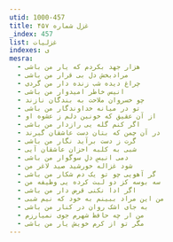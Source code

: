 ```yaml
---
utid: 1000-457
title: غزل شماره ۴۵۷
_index: 457
list: غزلیات
indexes: ی
mesra:
  - هزار جهد بکردم که یار من باشی
  - مرادبخش دل بی قرار من باشی
  - چراغ دیده شب زنده دار من گردی
  - انیس خاطر امیدوار من باشی
  - چو خسروان ملاحت به بندگان نازند
  - تو در میانه خداوندگار من باشی
  - از آن عقیق که خونین دلم ز عشوه او
  - اگر کنم گله یی رازدار من باشی
  - در آن چمن که بتان دست عاشقان گیرند
  - گرت ز دست برآید نگار من باشی
  - شبی به کلبه احزان عاشقان آیی
  - دمی انیسِ دلِ سوگوار من باشی
  - شود غزاله خورشید صید لاغر من
  - گر آهویی چو تو یک دم شکار من باشی
  - سه بوسه کز دو لبت کرده یی وظیفه من
  - اگر ادا نکنی قرض دار من باشی
  - من این مراد ببینم به خود که نیم شبی
  - به جای اشک روان در کنار من باشی
  - من ار چه حافظ شهرم جوی نمیارزم
  - مگر تو از کرم خویش یار من باشی
---
```

